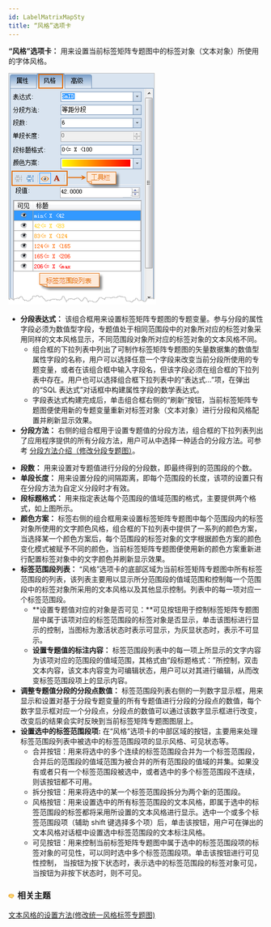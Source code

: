 ```yaml
---
id: LabelMatrixMapSty
title: “风格”选项卡
---
```

**“风格”选项卡：** 用来设置当前标签矩阵专题图中的标签对象（文本对象）所使用的字体风格。

![](img/LableMatrixGroupDiaSty.png)  
 
* **分段表达式：** 该组合框用来设置标签矩阵专题图的专题变量。参与分段的属性字段必须为数值型字段，专题值处于相同范围段中的对象所对应的标签对象采用同样的文本风格显示，不同范围段对象所对应的标签对象的文本风格不同。 
  * 组合框的下拉列表中列出了可制作标签矩阵专题图的矢量数据集的数值型属性字段的名称，用户可以选择任意一个字段来改变当前分段所使用的专题变量，或者在该组合框中输入字段名，但该字段必须在组合框的下拉列表中存在。用户也可以选择组合框下拉列表中的“表达式...”项，在弹出的“SQL 表达式”对话框中构建属性字段的数学表达式。
  * 字段表达式构建完成后，单击组合框右侧的“刷新”按钮，当前标签矩阵专题图便使用新的专题变量重新对标签对象（文本对象）进行分段和风格配置并刷新显示效果。
* **分段方法：** 右侧的组合框用于设置专题值的分段方法，组合框的下拉列表列出了应用程序提供的所有分段方法，用户可从中选择一种适合的分段方法。可参考 [分段方法介绍（修改分段专题图）](../rangesmap/RangesMapGroupDia.html)。  
<!-- ![](../../img/smalltitle.png) -->
* **段数：** 用来设置对专题值进行分段的分段数，即最终得到的范围段的个数。 
* **单段长度：** 用来设置分段的间隔距离，即每个范围段的长度，该项的设置只有在分段方法为自定义分段时才有效。 
* **段标题格式：** 用来指定表达每个范围段的值域范围的格式，主要提供两个格式，如上图所示。 
* **颜色方案：** 标签右侧的组合框用来设置标签矩阵专题图中每个范围段内的标签对象所使用的文字颜色风格，组合框的下拉列表中提供了一系列的颜色方案，当选择某一个颜色方案后，每个范围段的标签对象的文字根据颜色方案的颜色变化模式被赋予不同的颜色，当前标签矩阵专题图便使用新的颜色方案重新进行配置标签对象中的文字颜色并刷新显示效果。 
* **标签范围段列表：** “风格”选项卡的底部区域为当前标签矩阵专题图中所有标签范围段的列表，该列表主要用以显示所分范围段的值域范围和控制每一个范围段中的标签对象所采用的文本风格以及其他显示控制。列表中的每一项对应一个标签范围段。 
    * **设置专题值对应的对象是否可见：**可见按钮用于控制标签矩阵专题图层中属于该项对应的标签范围段的标签对象是否显示，单击该图标进行显示的控制，当图标为激活状态时表示可显示，为灰显状态时，表示不可显示。
    * **设置专题值的标注内容：** 标签范围段列表中的每一项上所显示的文字内容为该项对应的范围段的值域范围，其格式由“段标题格式：”所控制，双击文本内容，该文本内容变为可编辑状态，用户可以对其进行编辑，从而改变标签范围段项上的显示内容。
* **调整专题值分段的分段点数值：** 标签范围段列表右侧的一列数字显示框，用来显示和设置对基于分段专题变量的所有专题值进行分段的分段点的数值，每个数字显示框对应一个分段点，分段点的数值可以通过该数字显示框进行改变，改变后的结果会实时反映到当前标签矩阵专题图图层上。
* **设置选中的标签范围段项:** 在“风格”选项卡的中部区域的按钮，主要用来处理标签范围段列表中被选中的标签范围段项的显示风格、可见状态等。
   * 合并按钮：用来将选中的多个连续的标签范围段合并为一个标签范围段，合并后的范围段的值域范围为被合并的所有范围段的值域的并集。如果没有或者只有一个标签范围段被选中，或者选中的多个标签范围段不连续，则该按钮都不可用。
   * 拆分按钮：用来将选中的某一个标签范围段拆分为两个新的范围段。
   * 风格按钮：用来设置选中的所有标签范围段的文本风格，即属于选中的标签范围段的标签都将采用所设置的文本风格进行显示。选中一个或多个标签范围段项（辅助 shift 键选择多个项）后，单击该按钮，用户可在弹出的文本风格对话框中设置选中标签范围段的文本标注风格。
   * 可见按钮：用来控制当前标签矩阵专题图中属于选中的标签范围段项的标签对象的可见性，可以同时选中多个标签范围段项。单击该按钮进行可见性控制， 当按钮为按下状态时，表示选中的标签范围段的标签对象可见，当按钮为非按下状态时，则不可见。

### ![](../../img/seealso.png) 相关主题

<!-- ![](../../img/smalltitle.png) -->
 [文本风格的设置方法(修改统一风格标签专题图)](UniformLabelMapDia.html)
